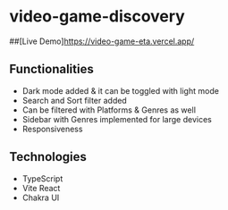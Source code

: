 # video-game-discovery

##[Live Demo]https://video-game-eta.vercel.app/

## Functionalities
* Dark mode added & it can be toggled with light mode
* Search and Sort filter added
* Can be filtered with Platforms & Genres as well
* Sidebar with Genres implemented for large devices
* Responsiveness

## Technologies
* TypeScript
* Vite React
* Chakra UI
